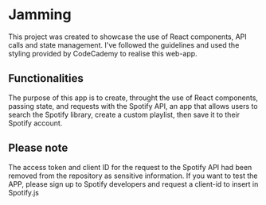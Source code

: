 # Jamming

This project was created to showcase the use of React components, API calls and state management.
I've followed the guidelines and used the styling provided by CodeCademy to realise this web-app.

## Functionalities

The purpose of this app is to create, throught the use of React components, passing state, and requests with the Spotify API, an app that allows users to search the Spotify library, create a custom playlist, then save it to their Spotify account.

## Please note

The access token and client ID for the request to the Spotify API had been removed from the repository as sensitive information.
If you want to test the APP, please sign up to Spotify developers and request a client-id to insert in Spotify.js
